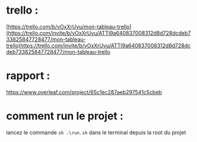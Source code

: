 # trello : 
[https://trello.com/b/vOxXrUvu/mon-tableau-trello](https://trello.com/invite/b/vOxXrUvu/ATTI9a640837008312d8d728dcdeb733825847728477/mon-tableau-trello)https://trello.com/invite/b/vOxXrUvu/ATTI9a640837008312d8d728dcdeb733825847728477/mon-tableau-trello

# rapport : 
https://www.overleaf.com/project/65c1ec287aeb297541c5cbeb


# comment run le projet :

lancez le commande ```sh .\run.sh``` dans le terminal depuis la root du projet


